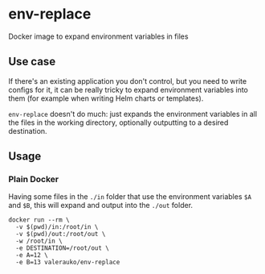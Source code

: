# env-replace

Docker image to expand environment variables in files

## Use case

If there's an existing application you don't control, but you need to write configs for it, it can be really tricky to expand environment variables into them (for example when writing Helm charts or templates).

`env-replace` doesn't do much: just expands the environment variables in all the files in the working directory, optionally outputting to a desired destination.

## Usage

### Plain Docker

Having some files in the `./in` folder that use the environment variables `$A` and `$B`, this will expand and output into the `./out` folder.

```shell
docker run --rm \
  -v $(pwd)/in:/root/in \
  -v $(pwd)/out:/root/out \
  -w /root/in \
  -e DESTINATION=/root/out \
  -e A=12 \
  -e B=13 valerauko/env-replace
```
